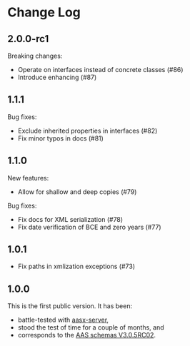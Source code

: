 # Change Log

## 2.0.0-rc1

Breaking changes:
* Operate on interfaces instead of concrete classes (#86)
* Introduce enhancing (#87)

## 1.1.1

Bug fixes:
* Exclude inherited properties in interfaces (#82)
* Fix minor typos in docs (#81)

## 1.1.0

New features:
* Allow for shallow and deep copies (#79)

Bug fixes:
* Fix docs for XML serialization (#78)
* Fix date verification of BCE and zero years (#77)

## 1.0.1

* Fix paths in xmlization exceptions (#73)

## 1.0.0

This is the first public version. It has been:

* battle-tested with [aasx-server],
* stood the test of time for a couple of months, and
* corresponds to the [AAS schemas V3.0.5RC02].

[aasx-server]: https://github.com/admin-shell-io/aasx-server
[AAS schemas V3.0.5RC02]: https://github.com/admin-shell-io/aas-specs/releases/tag/V3.0.5RC02
